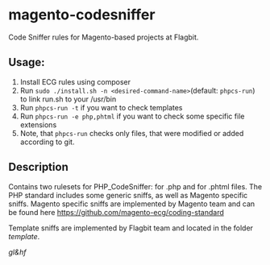 magento-codesniffer
===================

Code Sniffer rules for Magento-based projects at Flagbit.

Usage:
------

1. Install ECG rules using composer
2. Run `sudo ./install.sh -n <desired-command-name>`(default: `phpcs-run`) to link run.sh to your /usr/bin
3. Run `phpcs-run -t` if you want to check templates
4. Run `phpcs-run -e php,phtml` if you want to check some specific file extensions
5. Note, that `phpcs-run` checks only files, that were modified or added according to git.

Description
--------
Contains two rulesets for PHP_CodeSniffer: for .php and for .phtml files.
The PHP standard includes some generic sniffs, as well as Magento specific sniffs.
Magento specific sniffs are implemented by Magento team and can be found here https://github.com/magento-ecg/coding-standard

Template sniffs are implemented by Flagbit team and located in the folder _template_.



*gl&amp;hf*